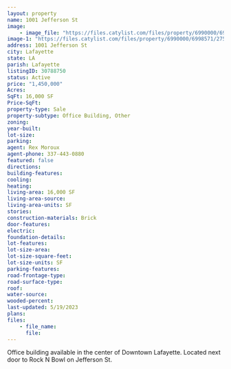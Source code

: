 ```yaml
---
layout: property
name: 1001 Jefferson St
image:
    - image_file: "https://files.catylist.com/files/property/6990000/6998571/27546697_Front_2.jpg"
image-1: "https://files.catylist.com/files/property/6990000/6998571/27546698_Front.jpg"
address: 1001 Jefferson St
city: Lafayette
state: LA
parish: Lafayette
listingID: 30788750
status: Active
price: "1,450,000"
Acres:
SqFt: 16,000 SF
Price-SqFt:
property-type: Sale
property-subtype: Office Building, Other
zoning:
year-built:
lot-size:
parking:
agent: Rex Moroux
agent-phone: 337-443-0880
featured: false
directions:
building-features:
cooling:
heating:
living-area: 16,000 SF
living-area-source:
living-area-units: SF
stories:
construction-materials: Brick
door-features:
electric:
foundation-details:
lot-features:
lot-size-area:
lot-size-square-feet:
lot-size-units: SF
parking-features:
road-frontage-type:
road-surface-type:
roof:
water-source:
wooded-percent:
last-updated: 5/19/2023
plans:
files:
    - file_name:
      file:
---
```

Office building available in the center of Downtown Lafayette. Located next door to Rock N Bowl on Jefferson St.
